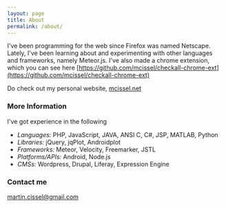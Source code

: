 ```yaml
---
layout: page
title: About
permalink: /about/
---
```


I've been programming for the web since Firefox was named Netscape. Lately, I've been learning about and experimenting with other languages and frameworks, namely Meteor.js. I've also made a chrome extension, which you can see here [https://github.com/mcissel/checkall-chrome-ext](https://github.com/mcissel/checkall-chrome-ext)

Do check out my personal website, [mcissel.net](mcissel.net)

### More Information

I've got experience in the following
<ul>
<li><em>Languages:</em> PHP, JavaScript, JAVA, ANSI C, C#, JSP, MATLAB, Python</li>
<li><em>Libraries:</em> jQuery, jqPlot, Androidplot</li>
<li><em>Frameworks:</em> Meteor, Velocity, Freemarker, JSTL</li>
<li><em>Platforms/APIs:</em> Android, Node.js</li>
<li><em>CMSs:</em> Wordpress, Drupal, Liferay, Expression Engine</li>
</ul>

### Contact me

[martin.cissel@gmail.com](mailto:martin.cissel@gmail.com)
